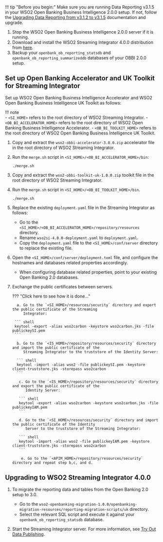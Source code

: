 !!! tip "Before you begin:"
    Make sure you are running Data Reporting v3.1.5 in your WSO2 Open Banking Business Intelligence 2.0.0 setup. 
    If not, follow the [Upgrading Data Reporting from v3.1.2 to v3.1.5](https://docs.wso2.com/display/OB200/PSD2+Data+Reporting#PSD2DataReporting-DataReportingv3.1.5) 
    documentation and upgrade.

1. Stop the WSO2 Open Banking Business Intelligence 2.0.0 server if it is running.
2. Download and install the WSO2 Streaming Integrator 4.0.0 distribution from [here](https://wso2.com/integration/streaming-integrator/).
3. Backup your `openbank_ob_reporting_statsdb` and `openbank_ob_reporting_summarizeddb` databases of your OBBI 2.0.0 setup. 

## Set up Open Banking Accelerator and UK Toolkit for Streaming Integrator

Set up WSO2 Open Banking Business Intelligence Accelerator and WSO2 Open Banking Business Intelligence UK Toolkit 
as follows:

!!! note          
    - `<SI_HOME>` refers to the root directory of WSO2 Streaming Integrator.
    - `<OB_BI_ACCELERATOR_HOME>` refers to the root directory of WSO2 Open Banking Business Intelligence Accelerator.
    - `<OB_BI_TOOLKIT_HOME>` refers to the root directory of WSO2 Open Banking Business Intelligence UK Toolkit.

1. Copy and extract the `wso2-obbi-accelerator-3.0.0.zip` accelerator file in the root directory of WSO2 Streaming 
   Integrator.
    
2. Run the `merge.sh` script in `<SI_HOME>/<OB_BI_ACCELERATOR_HOME>/bin`:

    ```
    ./merge.sh
    ```
   
3. Copy and extract the `wso2-obbi-toolkit-uk-1.0.0.zip` toolkit file in the root directory of WSO2 Streaming 
   Integrator.

4. Run the `merge.sh` script in `<SI_HOME>/<OB_BI_TOOLKIT_HOME>/bin`. 

    ```
    ./merge.sh
    ```
   
5. Replace the existing `deployment.yaml` file in the Streaming Integrator as follows:
    - Go to the `<SI_HOME>/<OB_BI_ACCELERATOR_HOME>/repository/resources` directory.
    - Rename `wso2si-4.0.0-deployment.yaml` to `deployment.yaml`.
    - Copy the `deployment.yaml` file to the `<SI_HOME>/conf/server` directory to replace the existing file.

6. Open the `<SI_HOME>/conf/server/deployment.toml` file, and configure the hostnames and databases related
   properties accordingly.     
    - When configuring database related properties, point to your existing Open Banking 2.0 databases.
   
7. Exchange the public certificates between servers. 
        
    ??? "Click here to see how it is done..."
    
         a. Go to the `<SI_HOME>/resources/security` directory and export the public certificate of the Streaming 
            Integrator:
           
        ``` shell
        keytool -export -alias wso2carbon -keystore wso2carbon.jks -file publickeySI.pem
        ```
            
         b. Go to the `<IS_HOME>/repository/resources/security` directory and import the public certificate of the 
            Streaming Integrator to the truststore of the Identity Server:
            
         ``` shell
         keytool -import -alias wso2 -file publickeySI.pem -keystore client-truststore.jks -storepass wso2carbon
         ```
            
          c. Go to the `<IS_HOME>/repository/resources/security` directory and export the public certificate of the 
             Identity Server:
            
          ``` shell
          keytool -export -alias wso2carbon -keystore wso2carbon.jks -file publickeyIAM.pem
          ```
            
          d. Go to the `<SI_HOME>/resources/security` directory and import the public certificate of the Identity 
             Server to the truststore of the Streaming Integrator:
            
          ``` shell
          keytool -import -alias wso2 -file publickeyIAM.pem -keystore client-truststore.jks -storepass wso2carbon
          ```

           e. Go to the `<APIM_HOME>/repository/resources/security` directory and repeat step b,c, and d.

## Upgrading to WSO2 Streaming Integrator 4.0.0

1. To migrate the reporting data and tables from the Open Banking 2.0 setup to 3.0.
    - Go to the 
      `wso2-openbanking-migration-1.0.0/openbanking-migration-resources/reporting-migration-scripts/uk` 
      directory.
    - Select the relevant SQL script and execute it against your `openbank_ob_reporting_statsdb` database.
   
2. Start the Streaming Integrator server. For more information, see [Try Out Data Publishing](../../get-started/data-publishing-try-out.md).


